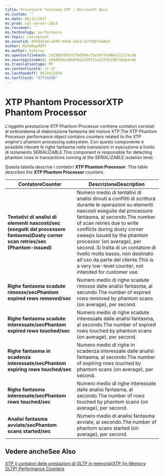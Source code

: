 ```yaml
---
title: Processore fantasma XTP | Microsoft Docs
ms.custom: ''
ms.date: 06/13/2017
ms.prod: sql-server-2014
ms.reviewer: ''
ms.technology: performance
ms.topic: conceptual
ms.assetid: 0f691b3d-a8fd-4459-ad21-2cfc8574a8c0
author: MikeRayMSFT
ms.author: mikeray
ms.openlocfilehash: 14158b7097427b6704cf5e747fa998a11217ecd6
ms.sourcegitcommit: ad4d92dce894592a259721a1571b1d8736abacdb
ms.translationtype: MT
ms.contentlocale: it-IT
ms.lasthandoff: 08/04/2020
ms.locfileid: "87714248"
---
```

# <a name="xtp-phantom-processor"></a><span data-ttu-id="6feff-102">XTP Phantom Processor</span><span class="sxs-lookup"><span data-stu-id="6feff-102">XTP Phantom Processor</span></span>
  <span data-ttu-id="6feff-103">L'oggetto prestazione XTP Phantom Processor contiene contatori correlati al sottosistema di elaborazione fantasma del motore XTP.</span><span class="sxs-lookup"><span data-stu-id="6feff-103">The XTP Phantom Processor performance object contains counters related to the XTP engine's phantom processing subsystem.</span></span> <span data-ttu-id="6feff-104">Con questo componente è possibile rilevare le righe fantasma nelle transazioni in esecuzione a livello di isolamento SERIALIZABLE.</span><span class="sxs-lookup"><span data-stu-id="6feff-104">This component is responsible for detecting phantom rows in transactions running at the SERIALIZABLE isolation level.</span></span>  
  
 <span data-ttu-id="6feff-105">Questa tabella descrive i contatori **XTP Phantom Processor** .</span><span class="sxs-lookup"><span data-stu-id="6feff-105">This table describes the **XTP Phantom Processor** counters.</span></span>  
  
|<span data-ttu-id="6feff-106">Contatore</span><span class="sxs-lookup"><span data-stu-id="6feff-106">Counter</span></span>|<span data-ttu-id="6feff-107">Descrizione</span><span class="sxs-lookup"><span data-stu-id="6feff-107">Description</span></span>|  
|-------------|-----------------|  
|<span data-ttu-id="6feff-108">**Tentativi di analisi di elementi nascosti/sec (eseguiti dal processore fantasma)**</span><span class="sxs-lookup"><span data-stu-id="6feff-108">**Dusty corner scan retries/sec (Phantom-issued)**</span></span>|<span data-ttu-id="6feff-109">Numero medio di tentativi di analisi dovuti a conflitti di scrittura durante le operazioni su elementi nascosti eseguite dal processore fantasma, al secondo.</span><span class="sxs-lookup"><span data-stu-id="6feff-109">The number of scan retries due to write conflicts during dusty corner sweeps issued by the phantom processor (on average), per second.</span></span> <span data-ttu-id="6feff-110">Si tratta di un contatore di livello molto basso, non destinato all'uso da parte del cliente.</span><span class="sxs-lookup"><span data-stu-id="6feff-110">This is a very low-level counter, not intended for customer use.</span></span>|  
|<span data-ttu-id="6feff-111">**Righe fantasma scadute rimosse/sec**</span><span class="sxs-lookup"><span data-stu-id="6feff-111">**Phantom expired rows removed/sec**</span></span>|<span data-ttu-id="6feff-112">Numero medio di righe scadute rimosse dalle analisi fantasma, al secondo.</span><span class="sxs-lookup"><span data-stu-id="6feff-112">The number of expired rows removed by phantom scans (on average), per second.</span></span>|  
|<span data-ttu-id="6feff-113">**Righe fantasma scadute interessate/sec**</span><span class="sxs-lookup"><span data-stu-id="6feff-113">**Phantom expired rows touched/sec**</span></span>|<span data-ttu-id="6feff-114">Numero medio di righe scadute interessate dalle analisi fantasma, al secondo.</span><span class="sxs-lookup"><span data-stu-id="6feff-114">The number of expired rows touched by phantom scans (on average), per second.</span></span>|  
|<span data-ttu-id="6feff-115">**Righe fantasma in scadenza interessate/sec**</span><span class="sxs-lookup"><span data-stu-id="6feff-115">**Phantom expiring rows touched/sec**</span></span>|<span data-ttu-id="6feff-116">Numero medio di righe in scadenza interessate dalle analisi fantasma, al secondo.</span><span class="sxs-lookup"><span data-stu-id="6feff-116">The number of expiring rows touched by phantom scans (on average), per second.</span></span>|  
|<span data-ttu-id="6feff-117">**Righe fantasma interessate/sec**</span><span class="sxs-lookup"><span data-stu-id="6feff-117">**Phantom rows touched/sec**</span></span>|<span data-ttu-id="6feff-118">Numero medio di righe interessate dalle analisi fantasma, al secondo.</span><span class="sxs-lookup"><span data-stu-id="6feff-118">The number of rows touched by phantom scans (on average), per second.</span></span>|  
|<span data-ttu-id="6feff-119">**Analisi fantasma avviate/sec**</span><span class="sxs-lookup"><span data-stu-id="6feff-119">**Phantom scans started/sec**</span></span>|<span data-ttu-id="6feff-120">Numero medio di analisi fantasma avviate, al secondo.</span><span class="sxs-lookup"><span data-stu-id="6feff-120">The number of phantom scans started (on average), per second.</span></span>|  
  
## <a name="see-also"></a><span data-ttu-id="6feff-121">Vedere anche</span><span class="sxs-lookup"><span data-stu-id="6feff-121">See Also</span></span>  
 [<span data-ttu-id="6feff-122">XTP &#40;i contatori delle prestazioni di OLTP in memoria&#41;</span><span class="sxs-lookup"><span data-stu-id="6feff-122">XTP &#40;In-Memory OLTP&#41; Performance Counters</span></span>](../../integration-services/performance/performance-counters.md)  
  
  
